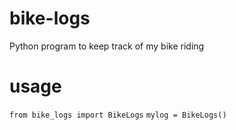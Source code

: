 # bike-logs
Python program to keep track of my bike riding

# usage
`from bike_logs import BikeLogs`
`mylog = BikeLogs()`

